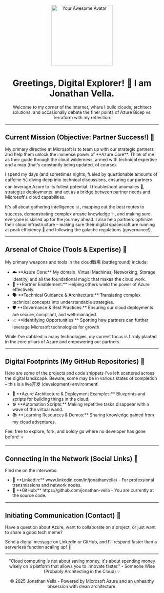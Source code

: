 <div align="center">
  <img src="https://github.com/jonathan-vella.png" alt="Your Awesome Avatar" width="200"/>
  <h1>
    Greetings, Digital Explorer! 👋 I am Jonathan Vella.
  </h1>
  <p>
    Welcome to my corner of the internet, where I build clouds, architect solutions, and occasionally debate the finer points of Azure Bicep vs. Terraform with my reflection.
  </p>
</div>

---

## Current Mission (Objective: Partner Success!) 📜

<p>
  My primary directive at Microsoft is to team up with our strategic partners and help them unlock the immense power of **Azure Core**. Think of me as their guide through the cloud wilderness, armed with technical expertise and a map (that's constantly being updated, of course).
</p>

<p>
  I spend my days (and sometimes nights, fueled by questionable amounts of caffeine ☕) diving deep into technical discussions, ensuring our partners can leverage Azure to its fullest potential. I troubleshoot anomalies 👾, strategize deployments, and act as a bridge between partner needs and Microsoft's cloud capabilities.
</p>

<p>
  It's all about gathering intelligence 📊, mapping out the best routes to success, demonstrating complex arcane knowledge ✨, and making sure everyone is skilled up for the journey ahead. I also help partners optimize their cloud infrastructure – making sure their digital spacecraft are running at peak efficiency 🚀 and following the galactic regulations (governance!).
</p>

---

## Arsenal of Choice (Tools & Expertise) 🌳

<p>
  My primary weapons and tools in the cloud戰場 (battleground) include:
</p>

<ul>
  <li>☁️ **Azure Core:** My domain. Virtual Machines, Networking, Storage, Identity, and all the foundational magic that makes the cloud work.</li>
  <li>🤝 **Partner Enablement:** Helping others wield the power of Azure effectively.</li>
  <li>🗣️ **Technical Guidance & Architecture:** Translating complex technical concepts into understandable strategies.</li>
  <li>🛡️ **Governance & Best Practices:** Ensuring our cloud deployments are secure, compliant, and well-managed.</li>
  <li>📈 **Identifying Opportunities:** Spotting how partners can further leverage Microsoft technologies for growth.</li>
</ul>

<p>
  While I've dabbled in many technologies, my current focus is firmly planted in the core pillars of Azure and empowering our partners.
</p>

---

## Digital Footprints (My GitHub Repositories) 🎒

<p>
  Here are some of the projects and code snippets I've left scattered across the digital landscape. Beware, some may be in various states of completion – this is a live开发 (development) environment!
</p>

<ul>
  <li>📂 **Azure Architecture & Deployment Examples:** Blueprints and scripts for building things in the cloud.</li>
  <li>⚙️ **Automation Scripts:** Making repetitive tasks disappear with a wave of the virtual wand.</li>
  <li>📚 **Learning Resources & Demos:** Sharing knowledge gained from my cloud adventures.</li>
</ul>

<p>
  Feel free to explore, fork, and boldly go where no developer has gone before! ⭐
</p>

---

## Connecting in the Network (Social Links) 🔗

<p>
  Find me on the interwebs:
</p>

<ul>
  <li>💼 **LinkedIn:** www.linkedin.com/in/jonathanvella/ - For professional transmissions and network nodes.</li>
  <li>🐙 **GitHub:** https://github.com/jonathan-vella - You are currently at the source code.</li>
</ul>

---

## Initiating Communication (Contact) 📧

<p>
  Have a question about Azure, want to collaborate on a project, or just want to share a good tech meme?
</p>

<p>
  Send a digital message on LinkedIn or GitHub, and I'll respond faster than a serverless function scaling up! 🚀
</p>

---

<div align="center">
  <p>
    "Cloud computing is not about saving money, it's about spending money wisely on a platform that allows you to innovate faster." - Someone Wise (Probably Architecting in the Cloud) 💡
  </p>
  <p>
    &copy; 2025 Jonathan Vella - Powered by Microsoft Azure and an unhealthy obsession with clean architecture.
  </p>
</div>
